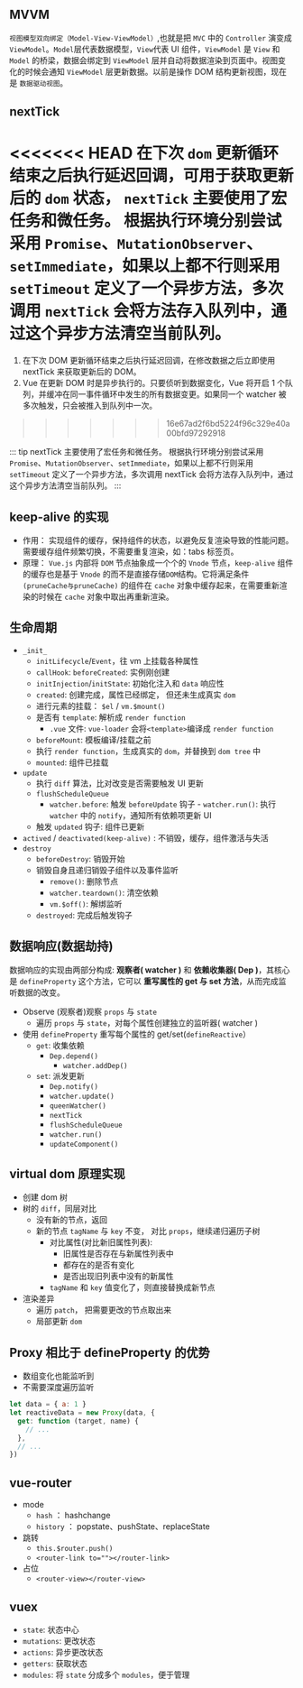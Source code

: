 ## MVVM

`视图模型双向绑定（Model-View-ViewModel）`,也就是把 `MVC` 中的 `Controller` 演变成 `ViewModel`。`Model`层代表数据模型，`View`代表 UI 组件，`ViewModel` 是 `View` 和 `Model` 的桥梁，数据会绑定到 `ViewModel` 层并自动将数据渲染到页面中。视图变化的时候会通知 `ViewModel` 层更新数据。以前是操作 DOM 结构更新视图，现在是 `数据驱动视图`。

## nextTick

<<<<<<< HEAD
在下次 `dom` 更新循环结束之后执行延迟回调，可用于获取更新后的 `dom` 状态， `nextTick` 主要使用了宏任务和微任务。 根据执行环境分别尝试采用 `Promise`、`MutationObserver`、`setImmediate`，如果以上都不行则采用 `setTimeout` 定义了一个异步方法，多次调用 `nextTick` 会将方法存入队列中，通过这个异步方法清空当前队列。
=======
1. 在下次 DOM 更新循环结束之后执行延迟回调，在修改数据之后立即使用 nextTick 来获取更新后的 DOM。
2. Vue 在更新 DOM 时是异步执行的。只要侦听到数据变化，Vue 将开启 1 个队列，并缓冲在同一事件循环中发生的所有数据变更。如果同一个 watcher 被多次触发，只会被推入到队列中一次。
>>>>>>> 16e67ad2f6bd5224f96c329e40a00bfd97292918

::: tip
nextTick 主要使用了宏任务和微任务。 根据执行环境分别尝试采用 `Promise`、`MutationObserver`、`setImmediate`，如果以上都不行则采用 `setTimeout` 定义了一个异步方法，多次调用 nextTick 会将方法存入队列中，通过这个异步方法清空当前队列。
:::

## keep-alive 的实现

- 作用： 实现组件的缓存，保持组件的状态，以避免反复渲染导致的性能问题。需要缓存组件频繁切换，不需要重复渲染，如：tabs 标签页。
- 原理： `Vue.js` 内部将 `DOM` 节点抽象成一个个的 `Vnode` 节点，`keep-alive` 组件的缓存也是基于 `Vnode` 的而不是直接存储`DOM`结构。它将满足条件 `(pruneCache与pruneCache)` 的组件在 `cache` 对象中缓存起来，在需要重新渲染的时候在 `cache` 对象中取出再重新渲染。

## 生命周期

- `_init_`
  - `initLifecycle`/`Event`，往 vm 上挂载各种属性
  - `callHook`: `beforeCreated`: 实例刚创建
  - `initInjection`/`initState`: 初始化注入和 `data` 响应性
  - `created`: 创建完成，属性已经绑定， 但还未生成真实 `dom`
  - 进行元素的挂载： `$el` / `vm.$mount()`
  - 是否有 `template`: 解析成 `render function`
    - `.vue` 文件: `vue-loader` 会将`<template>`编译成 `render function`
  - `beforeMount`: 模板编译/挂载之前
  - 执行 `render function`，生成真实的 `dom`，并替换到 `dom tree` 中
  - `mounted`: 组件已挂载
- `update`
  - 执行 `diff` 算法，比对改变是否需要触发 UI 更新
  - `flushScheduleQueue`
    - `watcher.before`: 触发 `beforeUpdate` 钩子 - `watcher.run()`: 执行 `watcher` 中的 `notify`，通知所有依赖项更新 UI
  - 触发 `updated` 钩子: 组件已更新
- `actived` / `deactivated(keep-alive)` : 不销毁，缓存，组件激活与失活
- `destroy`
  - `beforeDestroy`: 销毁开始
  - 销毁自身且递归销毁子组件以及事件监听
    - `remove()`: 删除节点
    - `watcher.teardown()`: 清空依赖
    - `vm.$off()`: 解绑监听
  - `destroyed`: 完成后触发钩子

## 数据响应(数据劫持)

数据响应的实现由两部分构成: **观察者( watcher )** 和 **依赖收集器( Dep )**，其核心是 `defineProperty` 这个方法，它可以 **重写属性的 get 与 set 方法**，从而完成监听数据的改变。

- Observe (观察者)观察 `props` 与 `state`
  - 遍历 `props` 与 `state`，对每个属性创建独立的监听器( watcher )
- 使用 `defineProperty` 重写每个属性的 get/set(`defineReactive`）
  - `get`: 收集依赖
    - `Dep.depend()`
      - `watcher.addDep()`
  - `set`: 派发更新
    - `Dep.notify()`
    - `watcher.update()`
    - `queenWatcher()`
    - `nextTick`
    - `flushScheduleQueue`
    - `watcher.run()`
    - `updateComponent()`

## virtual dom 原理实现

- 创建 dom 树
- 树的 `diff`，同层对比
  - 没有新的节点，返回
  - 新的节点 `tagName` 与 `key` 不变， 对比 `props`，继续递归遍历子树
    - 对比属性(对比新旧属性列表):
      - 旧属性是否存在与新属性列表中
      - 都存在的是否有变化
      - 是否出现旧列表中没有的新属性
    - `tagName` 和 `key` 值变化了，则直接替换成新节点
- 渲染差异
  - 遍历 `patch`， 把需要更改的节点取出来
  - 局部更新 `dom`

## Proxy 相比于 defineProperty 的优势

- 数组变化也能监听到
- 不需要深度遍历监听

```js
let data = { a: 1 }
let reactiveData = new Proxy(data, {
  get: function (target, name) {
    // ...
  },
  // ...
})
```

## vue-router

- mode
  - `hash` ： hashchange
  - `history` ： popstate、pushState、replaceState
- 跳转
  - `this.$router.push()`
  - `<router-link to=""></router-link>`
- 占位
  - `<router-view></router-view>`

## vuex

- `state`: 状态中心
- `mutations`: 更改状态
- `actions`: 异步更改状态
- `getters`: 获取状态
- `modules`: 将 `state` 分成多个 `modules`，便于管理
